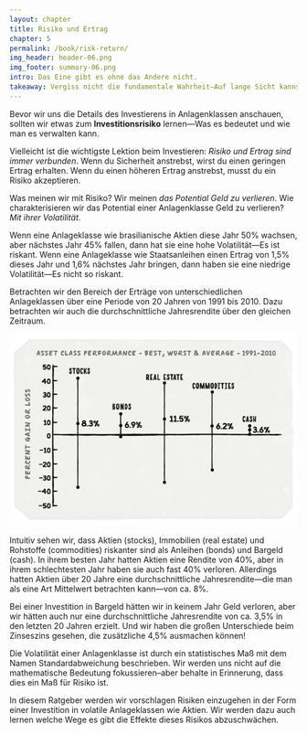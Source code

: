 ```yaml
---
layout: chapter
title: Risiko und Ertrag
chapter: 5
permalink: /book/risk-return/
img_header: header-06.png
img_footer: summary-06.png
intro: Das Eine gibt es ohne das Andere nicht.
takeaway: Vergiss nicht die fundamentale Wahrheit—Auf lange Sicht kannst du keine hohen Erträge ohne mehr Risiko bekommen.
---
```


Bevor wir uns die Details des Investierens in Anlagenklassen anschauen, sollten wir etwas zum **Investitionsrisiko** lernen—Was es bedeutet und wie man es verwalten kann.

Vielleicht ist die wichtigste Lektion beim Investieren: *Risiko und Ertrag sind immer verbunden*. Wenn du Sicherheit anstrebst, wirst du einen geringen Ertrag erhalten. Wenn du einen höheren Ertrag anstrebst, musst du ein Risiko akzeptieren.

Was meinen wir mit Risiko? Wir meinen *das Potential Geld zu verlieren*. Wie charakterisieren wir das Potential einer Anlagenklasse Geld zu verlieren? *Mit ihrer Volatilität*.

Wenn eine Anlageklasse wie brasilianische Aktien diese Jahr 50% wachsen, aber nächstes Jahr 45% fallen, dann hat sie eine hohe Volatilität—Es ist riskant. Wenn eine Anlageklasse wie Staatsanleihen einen Ertrag von 1,5% dieses Jahr und 1,6% nächstes Jahr bringen, dann haben sie eine niedrige Volatilität—Es nicht so riskant.

Betrachten wir den Bereich der Erträge von unterschiedlichen Anlageklassen über eine Periode von 20 Jahren von 1991 bis 2010. Dazu betrachten wir auch die durchschnittliche Jahresrendite über den gleichen Zeitraum.

![](/assets/img/chart-06.png)

Intuitiv sehen wir, dass Aktien (stocks), Immobilien (real estate) und Rohstoffe (commodities) riskanter sind als Anleihen (bonds) und Bargeld (cash). In ihrem besten Jahr hatten Aktien eine Rendite von 40%, aber in ihrem schlechtesten Jahr haben sie auch fast 40% verloren. Allerdings hatten Aktien über 20 Jahre eine durchschnittliche Jahresrendite—die man als eine Art Mittelwert betrachten kann—von ca. 8%.

Bei einer Investition in Bargeld hätten wir in keinem Jahr Geld verloren, aber wir hätten auch nur eine durchschnittliche Jahresrendite von ca. 3,5% in den letzten 20 Jahren erzielt. Und wir haben die großen Unterschiede beim Zinseszins gesehen, die zusätzliche 4,5% ausmachen können!

Die Volatilität einer Anlagenklasse ist durch ein statistisches Maß mit dem Namen Standardabweichung beschrieben. Wir werden uns nicht auf die mathematische Bedeutung fokussieren–aber behalte in Erinnerung, dass dies ein Maß für Risiko ist. 

In diesem Ratgeber werden wir vorschlagen Risiken einzugehen in der Form einer Investition in volatile Anlageklassen wie Aktien. Wir werden dazu auch lernen welche Wege es gibt die Effekte dieses Risikos abzuschwächen.
